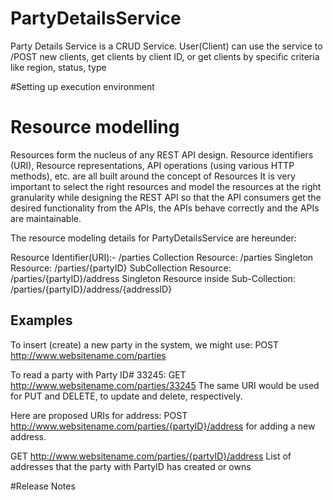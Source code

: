 # PartyDetailsService
Party Details Service is a CRUD Service. User(Client) can use the service to /POST new clients, get clients by client ID, or get clients by specific criteria like region, status, type

#Setting up execution environment

# Resource modelling
Resources form the nucleus of any REST API design. Resource identifiers (URI), Resource representations, API operations 
(using various HTTP methods), etc. are all built around the concept of Resources 
It is very important to select the right resources and model the resources at the right granularity while designing the 
REST API so that the API consumers get the desired functionality from the APIs, the APIs behave correctly and the APIs are maintainable.

The resource modeling details for PartyDetailsService are hereunder: 

Resource Identifier(URI):- /parties
Collection Resource: /parties
Singleton Resource: /parties/{partyID}
SubCollection Resource: /parties/{partyID}/address
Singleton Resource inside Sub-Collection: /parties/{partyID}/address/{addressID}

## Examples
To insert (create) a new party in the system, we might use:
POST http://www.websitename.com/parties

To read a party with Party ID# 33245:
GET http://www.websitename.com/parties/33245 The same URI would be used for PUT and DELETE, to update and delete, respectively.

Here are proposed URIs for address:
POST http://www.websitename.com/parties/{partyID}/address for adding a new address.

GET http://www.websitename.com/parties/{partyID}/address
List of addresses that the party with PartyID has created or owns


#Release Notes